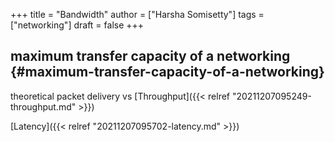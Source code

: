+++
title = "Bandwidth"
author = ["Harsha Somisetty"]
tags = ["networking"]
draft = false
+++

## maximum transfer capacity of a networking {#maximum-transfer-capacity-of-a-networking}

theoretical packet delivery vs [Throughput]({{< relref "20211207095249-throughput.md" >}})

[Latency]({{< relref "20211207095702-latency.md" >}})